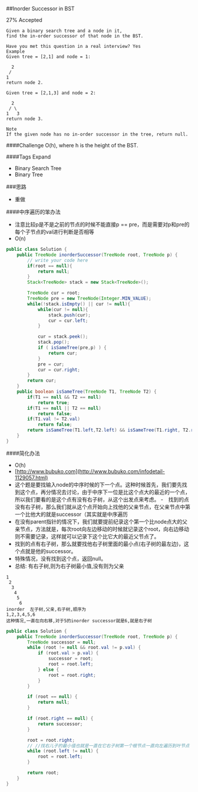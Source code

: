 ##Inorder Successor in BST

27% Accepted

	Given a binary search tree and a node in it,
    find the in-order successor of that node in the BST.

	Have you met this question in a real interview? Yes
	Example
	Given tree = [2,1] and node = 1:

	  2
	 /
	1
	return node 2.

	Given tree = [2,1,3] and node = 2:

	  2
	 / \
	1   3
	return node 3.

	Note
	If the given node has no in-order successor in the tree, return null.

####Challenge
O(h), where h is the height of the BST.

####Tags Expand
- Binary Search Tree
- Binary Tree

###思路
- 重做

####中序遍历的笨办法
- 注意比较p是不是之前的节点的时候不能直接p == pre，而是需要对p和pre的每个子节点的val进行判断是否相等
- O(n)

```java
public class Solution {
    public TreeNode inorderSuccessor(TreeNode root, TreeNode p) {
        // write your code here
        if(root == null){
            return null;
        }
        Stack<TreeNode> stack = new Stack<TreeNode>();

        TreeNode cur = root;
        TreeNode pre = new TreeNode(Integer.MIN_VALUE);
        while(!stack.isEmpty() || cur != null){
            while(cur != null){
                stack.push(cur);
                cur = cur.left;
            }

            cur = stack.peek();
            stack.pop();
            if ( isSameTree(pre,p) ) {
                return cur;
            }
            pre = cur;
            cur = cur.right;
        }
        return cur;
    }
    public boolean isSameTree(TreeNode T1, TreeNode T2) {
        if(T1 == null && T2 == null)
            return true;
        if(T1 == null || T2 == null)
            return false;
        if(T1.val != T2.val)
            return false;
        return isSameTree(T1.left,T2.left) && isSameTree(T1.right, T2.right);
    }
}
```
####简化办法
- O(h)
- [http://www.bubuko.com](http://www.bubuko.com/infodetail-1129057.html)
- 这个题是要找输入node的中序时候的下一个点。这种时候首先，我们要先找到这个点，再分情况去讨论，由于中序下一位是比这个点大的最近的一个点，所以我们要看的是这个点有没有右子树，从这个出发点来考虑。
-　找到的点没有右子树，那么我们就从这个点开始向上找他的父亲节点，在父亲节点中第一个比他大的就是successor（其实就是中序遍历
- 在没有parent指针的情况下，我们就要提前纪录这个第一个比node点大的父亲节点，方法就是，每次root向左边移动的时候就记录这个root，向右边移动则不需要记录，这样就可以记录下这个比它大的最近父节点了。
- 找到的点有右子树，那么就要找他右子树里面的最小点(右子树的最左边)，这个点就是他的successor。
- 特殊情况，没有找到这个点，返回null。
- 总结: 有右子树,则为右子树最小值,没有则为父亲

```
1
 2
  3
   4
    5
     6
inorder  左子树,父亲,右子树,顺序为
1,2,3,4,5,6
这种情况,一直在向右移,对于5的inorder successor就是6,就是右子树
```



```java
public class Solution {
    public TreeNode inorderSuccessor(TreeNode root, TreeNode p) {
        TreeNode successor = null;
        while (root != null && root.val != p.val) {
            if (root.val > p.val) {
                successor = root;
                root = root.left;
            } else {
                root = root.right;
            }
        }

        if (root == null) {
            return null;
        }

        if (root.right == null) {
            return successor;
        }

        root = root.right;
        // //找右儿子的最小值也就是一直在它右子树第一个根节点一直向左遍历到叶节点
        while (root.left != null) {
            root = root.left;
        }

        return root;
    }
}
```

